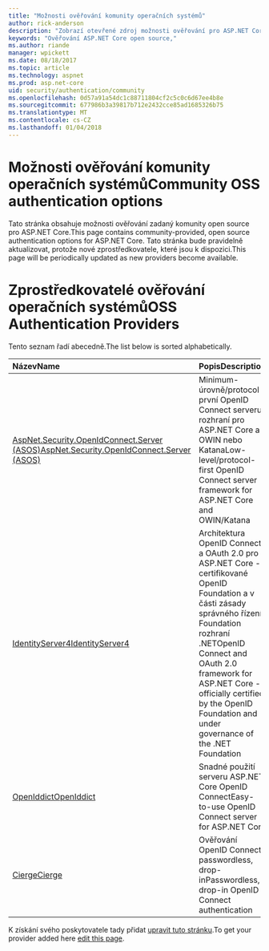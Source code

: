 ```yaml
---
title: "Možnosti ověřování komunity operačních systémů"
author: rick-anderson
description: "Zobrazí otevřené zdroj možnosti ověřování pro ASP.NET Core."
keywords: "Ověřování ASP.NET Core open source,"
ms.author: riande
manager: wpickett
ms.date: 08/18/2017
ms.topic: article
ms.technology: aspnet
ms.prod: asp.net-core
uid: security/authentication/community
ms.openlocfilehash: 0d57a91a54dc1c88711804cf2c5c0c6d67ee4b8e
ms.sourcegitcommit: 677986b3a39817b712e2432cce85ad1685326b75
ms.translationtype: MT
ms.contentlocale: cs-CZ
ms.lasthandoff: 01/04/2018
---
```

# <a name="community-oss-authentication-options"></a><span data-ttu-id="659d9-104">Možnosti ověřování komunity operačních systémů</span><span class="sxs-lookup"><span data-stu-id="659d9-104">Community OSS authentication options</span></span>

<span data-ttu-id="659d9-105">Tato stránka obsahuje možnosti ověřování zadaný komunity open source pro ASP.NET Core.</span><span class="sxs-lookup"><span data-stu-id="659d9-105">This page contains community-provided, open source authentication options for ASP.NET Core.</span></span> <span data-ttu-id="659d9-106">Tato stránka bude pravidelně aktualizovat, protože nové zprostředkovatele, které jsou k dispozici.</span><span class="sxs-lookup"><span data-stu-id="659d9-106">This page will be periodically updated as new providers become available.</span></span>

# <a name="oss-authentication-providers"></a><span data-ttu-id="659d9-107">Zprostředkovatelé ověřování operačních systémů</span><span class="sxs-lookup"><span data-stu-id="659d9-107">OSS Authentication Providers</span></span>

<span data-ttu-id="659d9-108">Tento seznam řadí abecedně.</span><span class="sxs-lookup"><span data-stu-id="659d9-108">The list below is sorted alphabetically.</span></span>

| <span data-ttu-id="659d9-109">Název</span><span class="sxs-lookup"><span data-stu-id="659d9-109">Name</span></span> | <span data-ttu-id="659d9-110">Popis</span><span class="sxs-lookup"><span data-stu-id="659d9-110">Description</span></span> |
|:--------------|:------------------|
| [<span data-ttu-id="659d9-111">AspNet.Security.OpenIdConnect.Server (ASOS)</span><span class="sxs-lookup"><span data-stu-id="659d9-111">AspNet.Security.OpenIdConnect.Server (ASOS)</span></span>](https://github.com/aspnet-contrib/AspNet.Security.OpenIdConnect.Server) | <span data-ttu-id="659d9-112">Minimum-úrovně/protocol první OpenID Connect serveru rozhraní pro ASP.NET Core a OWIN nebo Katana</span><span class="sxs-lookup"><span data-stu-id="659d9-112">Low-level/protocol-first OpenID Connect server framework for ASP.NET Core and OWIN/Katana</span></span> |
| [<span data-ttu-id="659d9-113">IdentityServer4</span><span class="sxs-lookup"><span data-stu-id="659d9-113">IdentityServer4</span></span>](https://identityserver.io/) | <span data-ttu-id="659d9-114">Architektura OpenID Connect a OAuth 2.0 pro ASP.NET Core - certifikované OpenID Foundation a v části zásady správného řízení Foundation rozhraní .NET</span><span class="sxs-lookup"><span data-stu-id="659d9-114">OpenID Connect and OAuth 2.0 framework for ASP.NET Core - officially certified by the OpenID Foundation and under governance of the .NET Foundation</span></span> |
| [<span data-ttu-id="659d9-115">OpenIddict</span><span class="sxs-lookup"><span data-stu-id="659d9-115">OpenIddict</span></span>](https://github.com/openiddict/openiddict-core) | <span data-ttu-id="659d9-116">Snadné použití serveru ASP.NET Core OpenID Connect</span><span class="sxs-lookup"><span data-stu-id="659d9-116">Easy-to-use OpenID Connect server for ASP.NET Core</span></span>  |
| [<span data-ttu-id="659d9-117">Cierge</span><span class="sxs-lookup"><span data-stu-id="659d9-117">Cierge</span></span>](https://github.com/pwdless/Cierge) | <span data-ttu-id="659d9-118">Ověřování OpenID Connect passwordless, drop-in</span><span class="sxs-lookup"><span data-stu-id="659d9-118">Passwordless, drop-in OpenID Connect authentication</span></span>   |

<span data-ttu-id="659d9-119">K získání svého poskytovatele tady přidat [upravit tuto stránku](https://github.com/login?return_to=https%3A%2F%2Fgithub.com%2Faspnet%2FDocs%2Fedit%2Fmaster%2Faspnetcore%2Fsecurity%2Fauthentication%2Fcommunity.md).</span><span class="sxs-lookup"><span data-stu-id="659d9-119">To get your provider added here [edit this page](https://github.com/login?return_to=https%3A%2F%2Fgithub.com%2Faspnet%2FDocs%2Fedit%2Fmaster%2Faspnetcore%2Fsecurity%2Fauthentication%2Fcommunity.md).</span></span>
